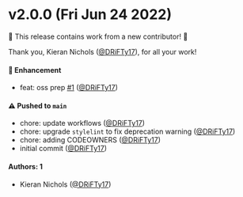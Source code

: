 # v2.0.0 (Fri Jun 24 2022)

:tada: This release contains work from a new contributor! :tada:

Thank you, Kieran Nichols ([@DRiFTy17](https://github.com/DRiFTy17)), for all your work!

#### 🚀 Enhancement

- feat: oss prep [#1](https://github.com/tyler-technologies-oss/forge-build-tools/pull/1) ([@DRiFTy17](https://github.com/DRiFTy17))

#### ⚠️ Pushed to `main`

- chore: update workflows ([@DRiFTy17](https://github.com/DRiFTy17))
- chore: upgrade `stylelint` to fix deprecation warning ([@DRiFTy17](https://github.com/DRiFTy17))
- chore: adding CODEOWNERS ([@DRiFTy17](https://github.com/DRiFTy17))
- initial commit ([@DRiFTy17](https://github.com/DRiFTy17))

#### Authors: 1

- Kieran Nichols ([@DRiFTy17](https://github.com/DRiFTy17))
